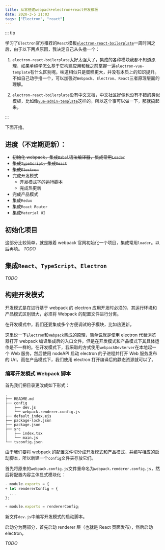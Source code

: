 ```yaml
---
title: 从零搭建webpack+electron+react开发模板
date: 2020-3-5 21:03
tags: ["Electron", "react"]
---
```


<CreateTime/>
<TagLinks />

::: tip

学习了`Electron`官方推荐的`React`模板[`electron-react-boilerplate`](https://github.com/electron-react-boilerplate/electron-react-boilerplate)一周时间之后，由于以下两点原因，我决定自己从头撸一个：

1. `electron-react-boilerplate`太好太强大了，集成的各种模块我都不知道原理，如果单纯学怎么基于它构建应用和我之前掌握一遍`electron-vue-template`有什么区别呢。味道相似只是蛋糕更大，并没有本质上的知识提升。不如自己动手撸一个，可以加强对`Webpack`、`Electron`、`React`三者原理层面的理解。

2. `electron-react-boilerplate`没有中文文档，中文社区好像也没有不错的类似模板，比如像[`vue-admin-template`](https://github.com/PanJiaChen/electron-vue-admin)这样的。所以这个事可以做一下，那就搞起来。

:::

下面开撸。

## 进度（不定期更新）：

- ~~初始化 webpack，集成`Babel`语法编译器，集成常用`Loader`~~
- ~~集成`TypeScript`，集成`React`~~
- ~~集成`Electron`~~
- 完成开发模式
  - ~~开发模式下的运行脚本~~
  - 完成热更新
- 完成产品模式
- 集成`Redux`
- 集成`React Router`
- 集成`Material UI`

## 初始化项目

这部分比较简单，就是跟着 webpack 官网初始化一个项目，集成常用`loader`。以后再填。
_TODO_

## 集成`React`、`TypeScript`、`Electron`

_TODO_

## 构建开发模式

开发模式是在进行基于 webpack 的 electron 应用开发时必须的，其运行环境和产品模式区别很大，必须将 Webpack 的配置文件进行分离。

在开发模式中，我们还要集成多个方便调试的子模块，比如热更新。

这里说一下`Electron`和`Webpack`集成的原理，简单说就是使用 electron 代替浏览器打开 webpack 编译集成后的入口文件。但是在开发模式和产品模式下其具体运作是不一样的。在开发模式下，我采取的方式使用`webpackDevServer`在本地起一个 Web 服务，然后使用 nodeAPI 启动 electron 的子进程并打开 Web 服务发布的 Url。而在产品模式下，我们使用 electron 打开编译后的静态资源就可以了。

### 编写开发模式 Webpack 脚本

首先我们把目录更改成如下形式：

```shell
.
├── README.md
├── config
│   ├── dev.js
│   └── webpack.renderer.config.js
├── default_index.ejs
├── package-lock.json
├── package.json
├── src
│   ├── index.tsx
│   └── main.js
└── tsconfig.json
```

由于我们要将 webpack 的配置文件切分成开发模式和产品模式，并编写相应的启动脚本，所以新建一个`config`文件夹存放它们。

首先将原来的`webpack.config.js`文件重命名为`webpack.renderer.config.js`，然后将配置内容主体显式模块化：

```js
- module.exports = {
+ let rendererConfig = {
  ...
};

+ module.exports = rendererConfig;
```

新文件`dev.js`中编写开发模式的启动脚本。

启动分为两部分，首先启动 renderer 层（也就是 React 页面发布），然后启动 electron。

_TODO_
